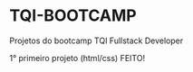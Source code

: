 # TQI-BOOTCAMP
Projetos do bootcamp TQI Fullstack Developer

1° primeiro projeto (html/css) FEITO! 
